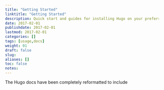 ```yaml
---
title: "Getting Started"
linktitle: "Getting Started"
description: Quick start and guides for installing Hugo on your preferred operating system.
date: 2017-02-01
publishdate: 2017-02-01
lastmod: 2017-02-01
categories: []
tags: [usage,docs]
weight: 01
draft: false
slug:
aliases: []
toc: false
notes:
---
```


The Hugo docs have been completely reformatted to include